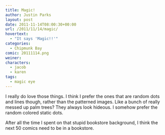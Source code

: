 ```yaml
---
title: Magic!
author: Justin Parks
layout: post
date: 2011-11-14T08:00:30+00:00
url: /2011/11/14/magic/
hovertext:
  - "It says 'Magic!!'"
categories:
  - Chipmunk Bay
comic: 20111114.png
weiner:
characters:
  - jacob
  - karen
tags:
  - magic eye
---
```

I really do love those things. I think I prefer the ones that are random dots and lines though, rather than the patterned images. Like a bunch of really messed up palm trees? They always look hideous. I somehow prefer the random colored static dots.

After all the time I spent on that stupid bookstore background, I think the next 50 comics need to be in a bookstore.